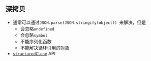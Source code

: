 ## 深拷贝
- 通常可以通过`JSON.parse(JSON.stringify(object)) `来解决，但是
	- 会忽略`undefined`
	- 会忽略`symbol`
	- 不能序列化函数
	- 不能解决循环引用的对象
- [`structuredClone`](https://developer.mozilla.org/zh-CN/docs/Web/API/Window/structuredClone) API